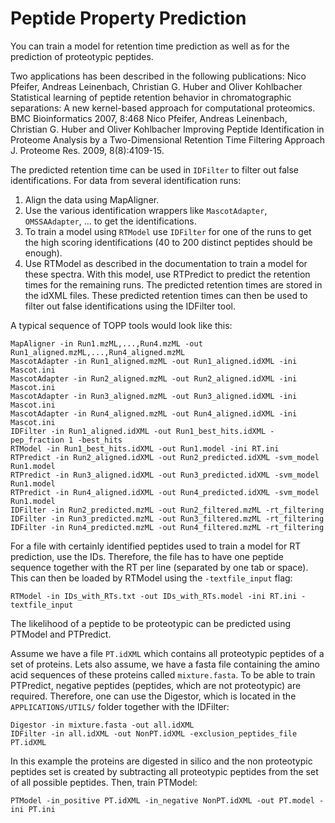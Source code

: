 Peptide Property Prediction
===========================

You can train a model for retention time prediction as well as for the prediction of proteotypic peptides.

Two applications has been described in the following publications: Nico Pfeifer, Andreas Leinenbach, Christian G. Huber
and Oliver Kohlbacher Statistical learning of peptide retention behavior in chromatographic separations: A new
kernel-based approach for computational proteomics. BMC Bioinformatics 2007, 8:468 Nico Pfeifer, Andreas Leinenbach,
Christian G. Huber and Oliver Kohlbacher Improving Peptide Identification in Proteome Analysis by a Two-Dimensional
Retention Time Filtering Approach J. Proteome Res. 2009, 8(8):4109-15.

The predicted retention time can be used in `IDFilter` to filter out false identifications. For data from several
identification runs:

1. Align the data using MapAligner.
2. Use the various identification wrappers like `MascotAdapter`, `OMSSAAdapter`, ... to get the identifications.
3. To train a model using `RTModel` use `IDFilter` for one of the runs to get the high scoring identifications (40 to 200
   distinct peptides should be enough).
4. Use RTModel as described in the documentation to train a model for these spectra. With this model, use RTPredict
   to predict the retention times for the remaining runs. The predicted retention times are stored in the idXML files.
   These predicted retention times can then be used to filter out false identifications using the IDFilter tool.

A typical sequence of TOPP tools would look like this:

```
MapAligner -in Run1.mzML,...,Run4.mzML -out Run1_aligned.mzML,...,Run4_aligned.mzML
MascotAdapter -in Run1_aligned.mzML -out Run1_aligned.idXML -ini Mascot.ini
MascotAdapter -in Run2_aligned.mzML -out Run2_aligned.idXML -ini Mascot.ini
MascotAdapter -in Run3_aligned.mzML -out Run3_aligned.idXML -ini Mascot.ini
MascotAdapter -in Run4_aligned.mzML -out Run4_aligned.idXML -ini Mascot.ini
IDFilter -in Run1_aligned.idXML -out Run1_best_hits.idXML -pep_fraction 1 -best_hits
RTModel -in Run1_best_hits.idXML -out Run1.model -ini RT.ini
RTPredict -in Run2_aligned.idXML -out Run2_predicted.idXML -svm_model Run1.model
RTPredict -in Run3_aligned.idXML -out Run3_predicted.idXML -svm_model Run1.model
RTPredict -in Run4_aligned.idXML -out Run4_predicted.idXML -svm_model Run1.model
IDFilter -in Run2_predicted.mzML -out Run2_filtered.mzML -rt_filtering
IDFilter -in Run3_predicted.mzML -out Run3_filtered.mzML -rt_filtering
IDFilter -in Run4_predicted.mzML -out Run4_filtered.mzML -rt_filtering
```

For a file with certainly identified peptides used to train a model for RT prediction, use the IDs. Therefore, the file
has to have one peptide sequence together with the RT per line (separated by one tab or space). This can then be loaded
by RTModel using the `-textfile_input` flag:

```
RTModel -in IDs_with_RTs.txt -out IDs_with_RTs.model -ini RT.ini -textfile_input
```

The likelihood of a peptide to be proteotypic can be predicted using PTModel and PTPredict.

Assume we have a file `PT.idXML` which contains all proteotypic peptides of a set of proteins. Lets also assume, we have
a fasta file containing the amino acid sequences of these proteins called `mixture.fasta`. To be able to train PTPredict,
negative peptides (peptides, which are not proteotypic) are required. Therefore, one can use the Digestor, which is
located in the `APPLICATIONS/UTILS/` folder together with the IDFilter:

```
Digestor -in mixture.fasta -out all.idXML
IDFilter -in all.idXML -out NonPT.idXML -exclusion_peptides_file PT.idXML

```

In this example the proteins are digested in silico and the non proteotypic peptides set is created by subtracting all
proteotypic peptides from the set of all possible peptides. Then, train PTModel:

`PTModel -in_positive PT.idXML -in_negative NonPT.idXML -out PT.model -ini PT.ini`
